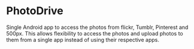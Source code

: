 # PhotoDrive
Single Android app to access the photos from flickr, Tumblr, Pinterest and 500px. This allows flexibility to access the photos and upload photos to them from a single app instead of using their respective apps.
